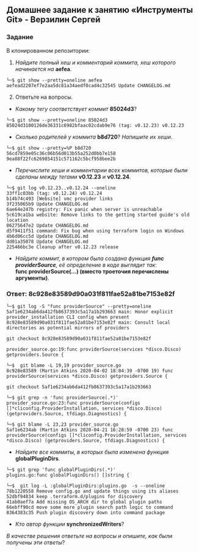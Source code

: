 ## Домашнее задание к занятию «Инструменты Git» - Верзилин Сергей

### Задание

В клонированном репозитории:
1. *Найдите полный хеш и комментарий коммита, хеш которого начинается на* **aefea**.  
```
└─$ git show --pretty=oneline aefea                                                                                             
aefead2207ef7e2aa5dc81a34aedf0cad4c32545 Update CHANGELOG.md
```
2. Ответьте на вопросы.
 * *Какому тегу соответствует коммит* **85024d3**?
```
└─$ git show --pretty=oneline 85024d3                                                                                           
85024d3100126de36331c6982bfaac02cdab9e76 (tag: v0.12.23) v0.12.23

```
 * *Сколько родителей у коммита* **b8d720**? *Напишите их хеши*.
```
└─$ git show --pretty=%P b8d720
56cd7859e05c36c06b56d013b55a252d0bb7e158 9ea88f22fc6269854151c571162c5bcf958bee2b

```
 * *Перечислите хеши и комментарии всех коммитов, которые были сделаны между тегами* **v0.12.23** *и* **v0.12.24**.

```
└─$ git log v0.12.23..v0.12.24 --oneline                                                                                        
33ff1c03bb (tag: v0.12.24) v0.12.24
b14b74c493 [Website] vmc provider links
3f235065b9 Update CHANGELOG.md
6ae64e247b registry: Fix panic when server is unreachable
5c619ca1ba website: Remove links to the getting started guide's old location
06275647e2 Update CHANGELOG.md
d5f9411f51 command: Fix bug when using terraform login on Windows
4b6d06cc5d Update CHANGELOG.md
dd01a35078 Update CHANGELOG.md
225466bc3e Cleanup after v0.12.23 release

```
 * *Найдите коммит, в котором была создана функция **func providerSource**, её определение в коде выглядит так*:  
   **func providerSource(...) (вместо троеточия перечислены аргументы)**.
### Ответ: 8c928e83589d90a031f811fae52a81be7153e82f
```
└─$ git log -S "func providerSource" --pretty=oneline                                                              
5af1e6234ab6da412fb8637393c5a17a1b293663 main: Honor explicit provider_installation CLI config when present
8c928e83589d90a031f811fae52a81be7153e82f main: Consult local directories as potential mirrors of providers
```
```git checkout 8c928e83589d90a031f811fae52a81be7153e82f``` 

```└─$ git grep -n 'func providerSource(.*)'                                                                          
provider_source.go:19:func providerSource(services *disco.Disco) getproviders.Source {
```
```
└─$  git blame -L 19,19 provider_source.go                                                                         
8c928e83589 (Martin Atkins 2020-04-02 18:04:39 -0700 19) func providerSource(services *disco.Disco) getproviders.Source {
```
```git checkout 5af1e6234ab6da412fb8637393c5a17a1b293663```
```
└─$ git grep -n 'func providerSource(.*)'                                                                          
provider_source.go:23:func providerSource(configs []*cliconfig.ProviderInstallation, services *disco.Disco) (getproviders.Source, tfdiags.Diagnostics) {
```
```
└─$ git blame -L 23,23 provider_source.go                                                                        
5af1e6234ab (Martin Atkins 2020-04-21 16:28:59 -0700 23) func providerSource(configs []*cliconfig.ProviderInstallation, services *disco.Disco) (getproviders.Source, tfdiags.Diagnostics) {
```

 * *Найдите все коммиты, в которых была изменена функция* **globalPluginDirs**.
```
└─$ git grep 'func globalPluginDirs(.*)'
plugins.go:func globalPluginDirs() []string {

```
```
└─$  git log -L :globalPluginDirs:plugins.go  -s --oneline                                                         
78b1220558 Remove config.go and update things using its aliases
52dbf94834 keep .terraform.d/plugins for discovery
41ab0aef7a Add missing OS_ARCH dir to global plugin paths
66ebff90cd move some more plugin search path logic to command
8364383c35 Push plugin discovery down into command package
```
 * *Кто автор функции* **synchronizedWriters**?

*В качестве решения ответьте на вопросы и опишите, как были получены эти ответы*?
